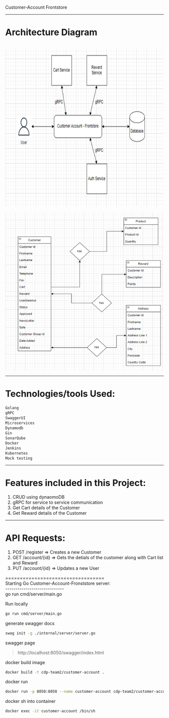 Customer-Account Frontstore

-------------------------------------------------------
Architecture Diagram
====================
</br>
 <img src="https://github.com/swiggy-2022-bootcamp/cdp-team2/blob/customer-account/CustomerAccount/images/arc1.PNG" width="800" height="500">
</br>
</br>
 <img src="https://github.com/swiggy-2022-bootcamp/cdp-team2/blob/customer-account/CustomerAccount/images/arc2.PNG" width="800" height="500">
</br>

-------------------------------------------------------
Technologies/tools Used:
=================
    Golang
    gRPC
    SwaggerUI
    Microservices
    Dynamodb
    Gin
    SonarQube
    Docker
    Jenkins
    Kubernetes
    Mock testing

-------------------------------------------------------
Features included in this Project:
=================================
1) CRUD using dynaomoDB
2) gRPC for service to service communication
3) Get Cart details of the Customer
4) Get Reward details of the Customer
-------------------------------------------------------


API Requests:
=============

1) POST    /register                          => Creates a new Customer  </br>
2) GET    /account/{id}                       => Gets the detials of the customer along with Cart list and Reward </br>
3) PUT    /account/{id}                       => Updates a new User </br>

==================================</br>
Starting Go Customer-Account-Fronststore server:</br>
-----------------------------</br>
              go run cmd/server/main.go </br>


Run locally 
```sh
go run cmd/server/main.go
```

generate swagger docs
```sh
swag init -g ./internal/server/server.go
```

swagger page
> http://localhost:8050/swagger/index.html

docker build image
```sh
docker build -t cdp-team2/customer-account .
```

docker run
```sh
docker run -p 8050:8050 --name customer-account cdp-team2/customer-account
```

docker sh into container
```sh
docker exec -it customer-account /bin/sh



